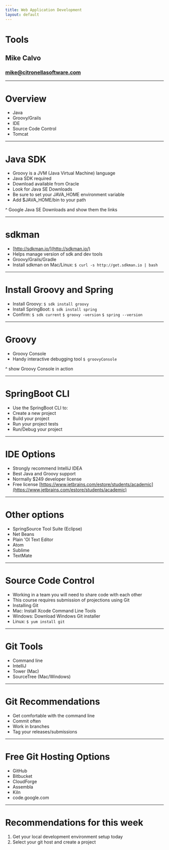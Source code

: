 ```yaml
---
title: Web Application Development
layout: default
---
```


# Tools
## Mike Calvo
### mike@citronellasoftware.com

---

# Overview
- Java
- Groovy/Grails
- IDE
- Source Code Control
- Tomcat

---

# Java SDK
- Groovy is a JVM (Java Virtual Machine) language
- Java SDK required
- Download available from Oracle
- Look for Java SE Downloads
- Be sure to set your JAVA_HOME environment variable
- Add $JAVA_HOME/bin to your path

^ Google Java SE Downloads and show them the links

---

# sdkman
- [http://sdkman.io/](http://sdkman.io/)
- Helps manage version of sdk and dev tools
- Groovy/Grails/Gradle
- Install sdkman on Mac/Linux:
  `$ curl -s http://get.sdkman.io | bash`

---

# Install Groovy and Spring
- Install Groovy:
  `$ sdk install groovy`
- Install SpringBoot:
`$ sdk install spring`
- Confirm:
  `$ sdk current`
  `$ groovy -version`
  `$ spring --version`

---

# Groovy
- Groovy Console
- Handy interactive debugging tool
`$ groovyConsole`

^ show Groovy Console in action

---

# SpringBoot CLI
- Use the SpringBoot CLI to:
- Create a new project
- Build your project
- Run your project tests
- Run/Debug your project

---

# IDE Options
- Strongly recommend IntelliJ IDEA
- Best Java and Groovy support
- Normally $249 developer license
- Free license
[https://www.jetbrains.com/estore/students/academic](https://www.jetbrains.com/estore/students/academic)

---

# Other options
- SpringSource Tool Suite (Eclipse)
- Net Beans
- Plain 'Ol Text Editor
- Atom
- Sublime
- TextMate

---

# Source Code Control
- Working in a team you will need to share code with each other
- This course requires submission of projections using Git
- Installing Git
- Mac: Install Xcode Command Line Tools
- Windows: Download Windows Git installer
- Linux: `$ yum install git`

---

# Git Tools
- Command line
- IntelliJ
- Tower (Mac)
- SourceTree (Mac/Windows)

---

# Git Recommendations
- Get comfortable with the command line
- Commit often
- Work in branches
- Tag your releases/submissions

---

# Free Git Hosting Options
- GitHub
- Bitbucket
- CloudForge
- Assembla
- Kiln
- code.google.com

---

# Recommendations for this week
1. Get your local development environment setup today
2. Select your git host and create a project

